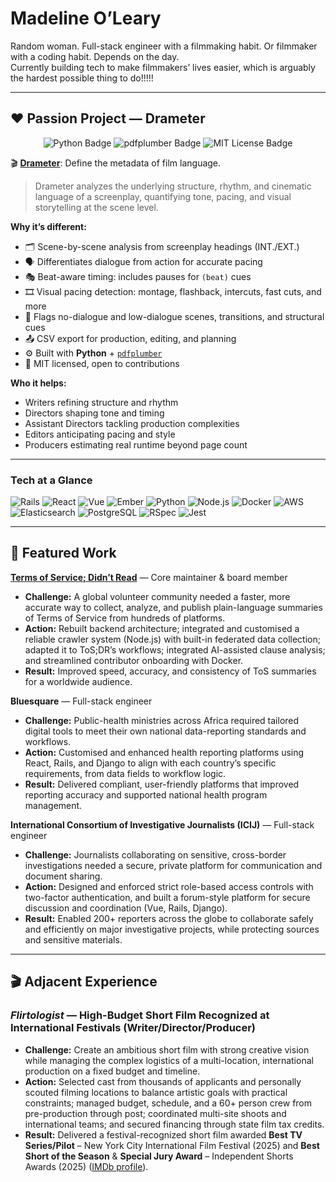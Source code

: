 # Madeline O’Leary

Random woman. Full-stack engineer with a filmmaking habit. Or filmmaker with a coding habit. Depends on the day.  
Currently building tech to make filmmakers’ lives easier, which is arguably the hardest possible thing to do!!!!!

---

## ❤️ Passion Project — Drameter

<p align="center">
  <img src="https://img.shields.io/badge/Python-3776AB?logo=python&logoColor=white" alt="Python Badge">
  <img src="https://img.shields.io/badge/pdfplumber-parse%20PDFs-blue" alt="pdfplumber Badge">
  <img src="https://img.shields.io/badge/Open%20Source-MIT-green" alt="MIT License Badge">
</p>

🎬 **[Drameter](https://github.com/madoleary/drameter)**: Define the metadata of film language.

> Drameter analyzes the underlying structure, rhythm, and cinematic language of a screenplay, quantifying tone, pacing, and visual storytelling at the scene level.

**Why it’s different:**  
- 🗂️ Scene-by-scene analysis from screenplay headings (INT./EXT.)  
- 🗣️ Differentiates dialogue from action for accurate pacing  
- 🎭 Beat-aware timing: includes pauses for `(beat)` cues  
- 🎞️ Visual pacing detection: montage, flashback, intercuts, fast cuts, and more  
- 📝 Flags no-dialogue and low-dialogue scenes, transitions, and structural cues  
- 📤 CSV export for production, editing, and planning  
- ⚙️ Built with **Python** + [`pdfplumber`](https://pypi.org/project/pdfplumber/)  
- 🪪 MIT licensed, open to contributions

**Who it helps:**  
- Writers refining structure and rhythm  
- Directors shaping tone and timing  
- Assistant Directors tackling production complexities 
- Editors anticipating pacing and style  
- Producers estimating real runtime beyond page count

---

### Tech at a Glance
![Rails](https://img.shields.io/badge/Ruby_on_Rails-CC0000?logo=rubyonrails&logoColor=white)
![React](https://img.shields.io/badge/React-20232A?logo=react&logoColor=white)
![Vue](https://img.shields.io/badge/Vue.js-35495E?logo=vuedotjs&logoColor=white)
![Ember](https://img.shields.io/badge/Ember.js-E04E39?logo=ember&logoColor=white)
![Python](https://img.shields.io/badge/Python-3776AB?logo=python&logoColor=white)
![Node.js](https://img.shields.io/badge/Node.js-339933?logo=node.js&logoColor=white)
![Docker](https://img.shields.io/badge/Docker-2496ED?logo=docker&logoColor=white)
![AWS](https://img.shields.io/badge/AWS-232F3E?logo=amazon-aws&logoColor=white)
![Elasticsearch](https://img.shields.io/badge/Elasticsearch-005571?logo=elasticsearch&logoColor=white)
![PostgreSQL](https://img.shields.io/badge/PostgreSQL-4169E1?logo=postgresql&logoColor=white)
![RSpec](https://img.shields.io/badge/RSpec-CC342D?logo=ruby&logoColor=white)
![Jest](https://img.shields.io/badge/Jest-C21325?logo=jest&logoColor=white)

---

## 🚀 Featured Work

**[Terms of Service; Didn’t Read](https://tosdr.org/)** — Core maintainer & board member  
- **Challenge:** A global volunteer community needed a faster, more accurate way to collect, analyze, and publish plain-language summaries of Terms of Service from hundreds of platforms.  
- **Action:** Rebuilt backend architecture; integrated and customised a reliable crawler system (Node.js) with built-in federated data collection; adapted it to ToS;DR’s workflows; integrated AI-assisted clause analysis; and streamlined contributor onboarding with Docker.  
- **Result:** Improved speed, accuracy, and consistency of ToS summaries for a worldwide audience.

**Bluesquare** — Full-stack engineer  
- **Challenge:** Public-health ministries across Africa required tailored digital tools to meet their own national data-reporting standards and workflows.  
- **Action:** Customised and enhanced health reporting platforms using React, Rails, and Django to align with each country’s specific requirements, from data fields to workflow logic.  
- **Result:** Delivered compliant, user-friendly platforms that improved reporting accuracy and supported national health program management.

**International Consortium of Investigative Journalists (ICIJ)** — Full-stack engineer  
- **Challenge:** Journalists collaborating on sensitive, cross-border investigations needed a secure, private platform for communication and document sharing.  
- **Action:** Designed and enforced strict role-based access controls with two-factor authentication, and built a forum-style platform for secure discussion and coordination (Vue, Rails, Django).  
- **Result:** Enabled 200+ reporters across the globe to collaborate safely and efficiently on major investigative projects, while protecting sources and sensitive materials.

---

## 🎬 Adjacent Experience  

### *Flirtologist* — High-Budget Short Film Recognized at International Festivals (Writer/Director/Producer)  
- **Challenge:** Create an ambitious short film with strong creative vision while managing the complex logistics of a multi-location, international production on a fixed budget and timeline.
- **Action:** Selected cast from thousands of applicants and personally scouted filming locations to balance artistic goals with practical constraints; managed budget, schedule, and a 60+ person crew from pre-production through post; coordinated multi-site shoots and international teams; and secured financing through state film tax credits.  
- **Result:** Delivered a festival-recognized short film awarded **Best TV Series/Pilot** – New York City International Film Festival (2025) and **Best Short of the Season** & **Special Jury Award** – Independent Shorts Awards (2025) ([IMDb profile](https://www.imdb.com/name/nm15372350/awards/?ref_=nm_awd)).

